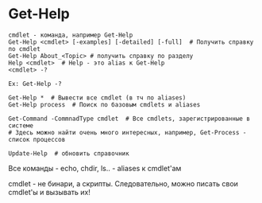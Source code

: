 # Get-Help

```
cmdlet - команда, например Get-Help
Get-Help <cmdlet> [-examples] [-detailed] [-full]  # Получить справку по cmdlet
Get-Help About_<Topic> # получить справку по разделу
Help <cmdlet>  # Help - это alias к Get-Help
<cmdlet> -?

Ex: Get-Help -?

Get-Help *  # Вывести все cmdlet (в тч по aliases)
Get-Help process  # Поиск по базовым cmdlets и aliases

Get-Command -CommnadType cmdlet  # Все cmdlets, зарегистрированные в системе
# Здесь можно найти очень много интересных, например, Get-Process - список процессов

Update-Help  # обновить справочник
```

Все команды - echo, chdir, ls.. - aliases к cmdlet'ам

cmdlet - не бинари, а скрипты. Следовательно, можно писать свои cmdlet'ы и вызывать их!

